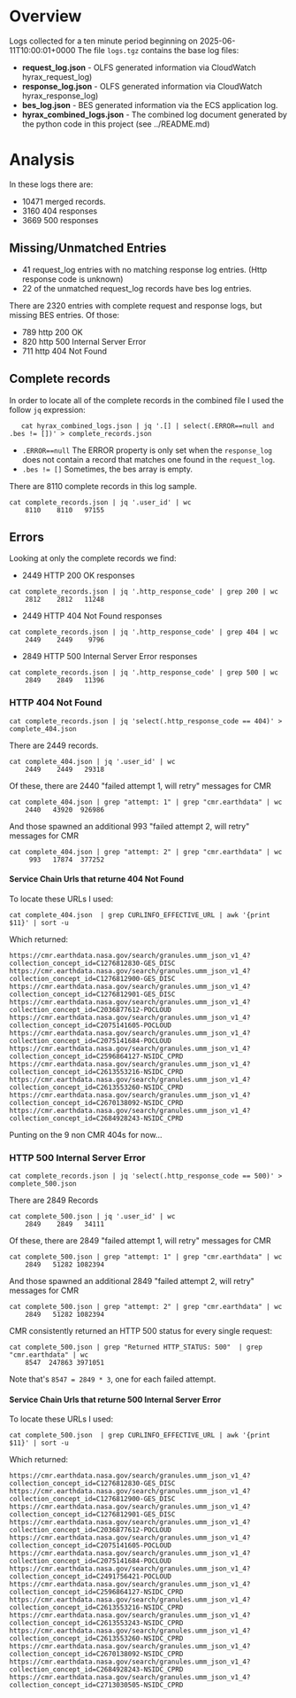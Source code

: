 # Overview

Logs collected for a ten minute period beginning on 2025-06-11T10:00:01+0000
The file `logs.tgz` contains the base log files:
* __request\_log.json__ - OLFS generated information via CloudWatch hyrax\_request\_log)
* __response\_log.json__ - OLFS generated information via CloudWatch hyrax\_response\_log)
* __bes\_log.json__ - BES generated information via the ECS application log.
* __hyrax\_combined\_logs.json__ - The combined log document generated by the python code in this project (see ../README.md)

# Analysis 
In these logs there are:
* 10471 merged records.
* 3160 404 responses
* 3669 500 responses

## Missing/Unmatched Entries
* 41 request_log entries with no matching response log entries. (Http response code is unknown)
* 22 of the unmatched request_log records have bes log entries.

There are 2320 entries with complete request and response logs, but missing BES entries.
Of those:
* 789 http 200 OK
* 820 http 500 Internal Server Error
* 711 http 404 Not Found

## Complete records
In order to locate all of the complete records in the combined file I used the follow `jq` expression:
```
   cat hyrax_combined_logs.json | jq '.[] | select(.ERROR==null and .bes != [])' > complete_records.json 
```
* `.ERROR==null` The ERROR property is only set when the `response_log` does not contain a record that matches one found in the `request_log`.
* `.bes != []` Sometimes, the bes array is empty. 

There are 8110 complete records in this log sample.
```
cat complete_records.json | jq '.user_id' | wc
    8110    8110   97155
```

## Errors
Looking at only the complete records we find:

* 2449 HTTP 200 OK responses
```
cat complete_records.json | jq '.http_response_code' | grep 200 | wc
    2812    2812   11248
```

* 2449 HTTP 404 Not Found responses
```
cat complete_records.json | jq '.http_response_code' | grep 404 | wc
    2449    2449    9796
```

* 2849 HTTP 500 Internal Server Error responses
```    
cat complete_records.json | jq '.http_response_code' | grep 500 | wc
    2849    2849   11396
```

### HTTP 404 Not Found
```
cat complete_records.json | jq 'select(.http_response_code == 404)' > complete_404.json
```

There are 2449 records.
```
cat complete_404.json | jq '.user_id' | wc
    2449    2449   29318
```
Of these, there are 2440 "failed attempt 1, will retry" messages for CMR

```
cat complete_404.json | grep "attempt: 1" | grep "cmr.earthdata" | wc
    2440   43920  926986
```
And those spawned an additional 993 "failed attempt 2, will retry" messages for CMR

```
cat complete_404.json | grep "attempt: 2" | grep "cmr.earthdata" | wc
     993   17874  377252
```
#### Service Chain Urls that returne 404 Not Found 
To locate these URLs I used:
```
cat complete_404.json  | grep CURLINFO_EFFECTIVE_URL | awk '{print $11}' | sort -u
```
Which returned:
```
https://cmr.earthdata.nasa.gov/search/granules.umm_json_v1_4?collection_concept_id=C1276812830-GES_DISC
https://cmr.earthdata.nasa.gov/search/granules.umm_json_v1_4?collection_concept_id=C1276812900-GES_DISC
https://cmr.earthdata.nasa.gov/search/granules.umm_json_v1_4?collection_concept_id=C1276812901-GES_DISC
https://cmr.earthdata.nasa.gov/search/granules.umm_json_v1_4?collection_concept_id=C2036877612-POCLOUD
https://cmr.earthdata.nasa.gov/search/granules.umm_json_v1_4?collection_concept_id=C2075141605-POCLOUD
https://cmr.earthdata.nasa.gov/search/granules.umm_json_v1_4?collection_concept_id=C2075141684-POCLOUD
https://cmr.earthdata.nasa.gov/search/granules.umm_json_v1_4?collection_concept_id=C2596864127-NSIDC_CPRD
https://cmr.earthdata.nasa.gov/search/granules.umm_json_v1_4?collection_concept_id=C2613553216-NSIDC_CPRD
https://cmr.earthdata.nasa.gov/search/granules.umm_json_v1_4?collection_concept_id=C2613553260-NSIDC_CPRD
https://cmr.earthdata.nasa.gov/search/granules.umm_json_v1_4?collection_concept_id=C2670138092-NSIDC_CPRD
https://cmr.earthdata.nasa.gov/search/granules.umm_json_v1_4?collection_concept_id=C2684928243-NSIDC_CPRD
```

Punting on the 9 non CMR 404s for now...


### HTTP 500 Internal Server Error

```
cat complete_records.json | jq 'select(.http_response_code == 500)' > complete_500.json
```
There are 2849 Records
```
cat complete_500.json | jq '.user_id' | wc
    2849    2849   34111
```
Of these, there are 2849 "failed attempt 1, will retry" messages for CMR

```
cat complete_500.json | grep "attempt: 1" | grep "cmr.earthdata" | wc
    2849   51282 1082394
```
And those spawned an additional 2849 "failed attempt 2, will retry" messages for CMR

```
cat complete_500.json | grep "attempt: 2" | grep "cmr.earthdata" | wc
    2849   51282 1082394
```

CMR consistently returned an HTTP 500 status for every single request:
```
cat complete_500.json | grep "Returned HTTP_STATUS: 500"  | grep "cmr.earthdata" | wc
    8547  247863 3971051
```
Note that's `8547 = 2849 * 3`, one for each failed attempt.

#### Service Chain Urls that returne 500 Internal Server Error 
To locate these URLs I used:
```
cat complete_500.json  | grep CURLINFO_EFFECTIVE_URL | awk '{print $11}' | sort -u
```

Which returned:
```
https://cmr.earthdata.nasa.gov/search/granules.umm_json_v1_4?collection_concept_id=C1276812830-GES_DISC
https://cmr.earthdata.nasa.gov/search/granules.umm_json_v1_4?collection_concept_id=C1276812900-GES_DISC
https://cmr.earthdata.nasa.gov/search/granules.umm_json_v1_4?collection_concept_id=C1276812901-GES_DISC
https://cmr.earthdata.nasa.gov/search/granules.umm_json_v1_4?collection_concept_id=C2036877612-POCLOUD
https://cmr.earthdata.nasa.gov/search/granules.umm_json_v1_4?collection_concept_id=C2075141605-POCLOUD
https://cmr.earthdata.nasa.gov/search/granules.umm_json_v1_4?collection_concept_id=C2075141684-POCLOUD
https://cmr.earthdata.nasa.gov/search/granules.umm_json_v1_4?collection_concept_id=C2491756421-POCLOUD
https://cmr.earthdata.nasa.gov/search/granules.umm_json_v1_4?collection_concept_id=C2596864127-NSIDC_CPRD
https://cmr.earthdata.nasa.gov/search/granules.umm_json_v1_4?collection_concept_id=C2613553216-NSIDC_CPRD
https://cmr.earthdata.nasa.gov/search/granules.umm_json_v1_4?collection_concept_id=C2613553243-NSIDC_CPRD
https://cmr.earthdata.nasa.gov/search/granules.umm_json_v1_4?collection_concept_id=C2613553260-NSIDC_CPRD
https://cmr.earthdata.nasa.gov/search/granules.umm_json_v1_4?collection_concept_id=C2670138092-NSIDC_CPRD
https://cmr.earthdata.nasa.gov/search/granules.umm_json_v1_4?collection_concept_id=C2684928243-NSIDC_CPRD
https://cmr.earthdata.nasa.gov/search/granules.umm_json_v1_4?collection_concept_id=C2713030505-NSIDC_CPRD
```

